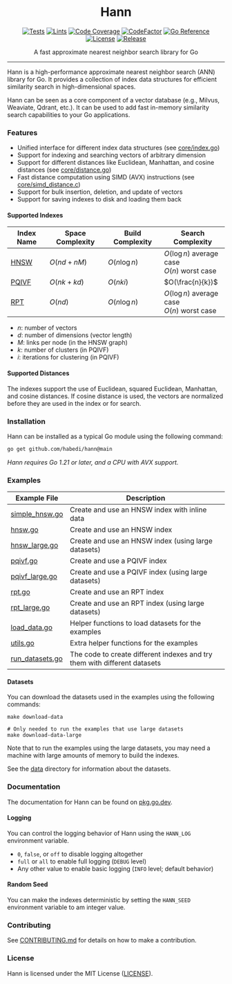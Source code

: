 <div align="center">
<h1>Hann</h1>

[![Tests](https://img.shields.io/github/actions/workflow/status/habedi/hann/tests.yml?label=tests&style=flat&labelColor=282c34&logo=github)](https://github.com/habedi/hann/actions/workflows/tests.yml)
[![Lints](https://img.shields.io/github/actions/workflow/status/habedi/hann/lints.yml?label=lints&style=flat&labelColor=282c34&logo=github)](https://github.com/habedi/hann/actions/workflows/lints.yml)
[![Code Coverage](https://img.shields.io/codecov/c/github/habedi/hann?label=coverage&style=flat&labelColor=282c34&logo=codecov)](https://codecov.io/gh/habedi/hann)
[![CodeFactor](https://img.shields.io/codefactor/grade/github/habedi/hann?label=code%20quality&style=flat&labelColor=282c34&logo=codefactor)](https://www.codefactor.io/repository/github/habedi/hann)
[![Go Reference](https://img.shields.io/badge/reference-docs-3776ab?style=flat&labelColor=282c34&logo=go)](https://pkg.go.dev/github.com/habedi/hann)
[![License](https://img.shields.io/badge/license-MIT-00acc1?label=license&style=flat&labelColor=282c34&logo=open-source-initiative)](LICENSE)
[![Release](https://img.shields.io/github/release/habedi/hann.svg?label=release&style=flat&labelColor=282c34&logo=github&color=f06623)](https://github.com/habedi/hann/releases/latest)

A fast approximate nearest neighbor search library for Go

</div>

---

Hann is a high-performance approximate nearest neighbor search (ANN) library for Go.
It provides a collection of index data structures for efficient similarity search in high-dimensional spaces.

Hann can be seen as a core component of a vector database (e.g., Milvus, Weaviate, Qdrant, etc.).
It can be used to add fast in-memory similarity search capabilities to your Go applications.

### Features

- Unified interface for different index data structures (see [core/index.go](core/index.go))
- Support for indexing and searching vectors of arbitrary dimension
- Support for different distances like Euclidean, Manhattan, and cosine distances (see [core/distance.go](core/distance.go))
- Fast distance computation using SIMD (AVX) instructions (see [core/simd_distance.c](core/simd_distance.c))
- Support for bulk insertion, deletion, and update of vectors
- Support for saving indexes to disk and loading them back

#### Supported Indexes

| Index Name                                            | Space Complexity | Build Complexity | Search Complexity                             | 
|-------------------------------------------------------|------------------|------------------|-----------------------------------------------|
| [HNSW](https://arxiv.org/abs/1603.09320)              | $O(nd + nM)$     | $O(n\log n)$     | $O(\log n)$ average case<br>$O(n)$ worst case | 
| [PQIVF](https://ieeexplore.ieee.org/document/5432202) | $O(nk + kd)$     | $O(nki)$         | $O(\frac{n}{k})$                              | 
| [RPT](https://dl.acm.org/doi/10.1145/1374376.1374452) | $O(nd)$          | $O(n\log n)$     | $O(\log n)$ average case<br>$O(n)$ worst case | 

- $n$: number of vectors
- $d$: number of dimensions (vector length)
- $M$: links per node (in the HNSW graph)
- $k$: number of clusters (in PQIVF)
- $i$: iterations for clustering (in PQIVF)

#### Supported Distances

The indexes support the use of Euclidean, squared Euclidean, Manhattan, and cosine distances.
If cosine distance is used, the vectors are normalized before they are used in the index or for search.

### Installation

Hann can be installed as a typical Go module using the following command:

```bash
go get github.com/habedi/hann@main
```

*Hann requires Go 1.21 or later, and a CPU with AVX support.*

### Examples

| Example File                                 | Description                                                               |
|----------------------------------------------|---------------------------------------------------------------------------|
| [simple_hnsw.go](example/cmd/simple_hnsw.go) | Create and use an HNSW index with inline data                             |
| [hnsw.go](example/cmd/hnsw.go)               | Create and use an HNSW index                                              |
| [hnsw_large.go](example/cmd/hnsw_large.go)   | Create and use an HNSW index (using large datasets)                       |
| [pqivf.go](example/cmd/pqivf.go)             | Create and use a PQIVF index                                              |
| [pqivf_large.go](example/cmd/pqivf_large.go) | Create and use a PQIVF index (using large datasets)                       |
| [rpt.go](example/cmd/rpt.go)                 | Create and use an RPT index                                               |
| [rpt_large.go](example/cmd/rpt_large.go)     | Create and use an RPT index (using large datasets)                        |
| [load_data.go](example/load_data.go)         | Helper functions to load datasets for the examples                        |
| [utils.go](example/utils.go)                 | Extra helper functions for the examples                                   |
| [run_datasets.go](example/run_dataset.go)    | The code to create different indexes and try them with different datasets |

#### Datasets

You can download the datasets used in the examples using the following commands:

```shell
make download-data
```

```shell
# Only needed to run the examples that use large datasets
make download-data-large
```

Note that to run the examples using the large datasets, you may need a machine with large amounts of memory to build the
indexes.

See the [data](example/data) directory for information about the datasets.

### Documentation

The documentation for Hann can be found on [pkg.go.dev](https://pkg.go.dev/github.com/habedi/hann).

#### Logging

You can control the logging behavior of Hann using the `HANN_LOG` environment variable.

- `0`, `false`, or `off` to disable logging altogether
- `full` or `all` to enable full logging (`DEBUG` level)
- Any other value to enable basic logging (`INFO` level; default behavior)

#### Random Seed

You can make the indexes deterministic by setting the `HANN_SEED` environment variable to am integer value.

### Contributing

See [CONTRIBUTING.md](CONTRIBUTING.md) for details on how to make a contribution.

### License

Hann is licensed under the MIT License ([LICENSE](LICENSE)).
